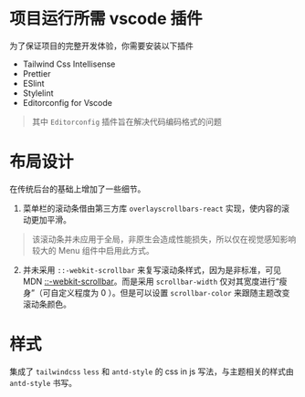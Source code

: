 # 项目运行所需 vscode 插件

为了保证项目的完整开发体验，你需要安装以下插件

- Tailwind Css Intellisense
- Prettier
- ESlint
- Stylelint
- Editorconfig for Vscode

> 其中 `Editorconfig` 插件旨在解决代码编码格式的问题

# 布局设计

在传统后台的基础上增加了一些细节。

1. 菜单栏的滚动条借由第三方库 `overlayscrollbars-react` 实现，使内容的滚动更加平滑。

> 该滚动条并未应用于全局，非原生会造成性能损失，所以仅在视觉感知影响较大的 Menu 组件中启用此方式。

2. 并未采用 `::-webkit-scrollbar` 来复写滚动条样式，因为是非标准，可见 MDN [::-webkit-scrollbar](https://developer.mozilla.org/zh-CN/docs/Web/CSS/::-webkit-scrollbar)。而是采用 `scrollbar-width` 仅对其宽度进行“瘦身”（可自定义程度为 0 ）。但是可以设置 `scrollbar-color` 来跟随主题改变滚动条颜色。

# 样式

集成了 `tailwindcss` `less` 和 `antd-style` 的 css in js 写法，与主题相关的样式由 `antd-style` 书写。
